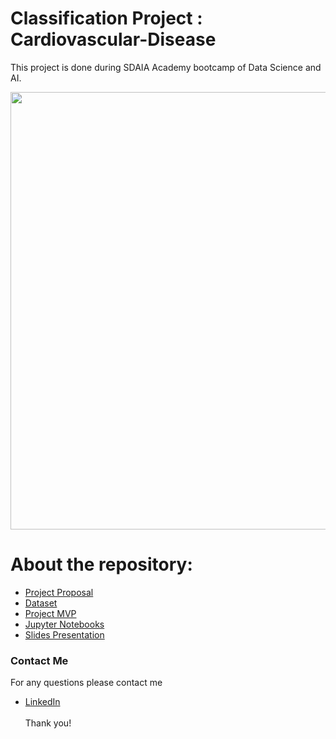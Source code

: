 # Classification Project : Cardiovascular-Disease
This project is done during SDAIA Academy bootcamp of Data Science and AI.

<p align="center" width="100%">
<img src="http://www.msif.org/wp-content/uploads/2018/09/Cardiovascular-for-website-900x0-c-default.png" width="700" style="display: block; margin: 0 auto"/>
</p>


# About the repository:
- [Project Proposal](https://github.com/Mashael999/Cardiovascular-Disease-Classification-Project/tree/main/Proposal)
- [Dataset](https://github.com/Mashael999/Cardiovascular-Disease-Classification-Project/tree/main/Dataset)
- [Project MVP](https://github.com/Mashael999/Cardiovascular-Disease-Classification-Project/tree/main/MVP)
- [Jupyter Notebooks](https://github.com/Mashael999/Cardiovascular-Disease-Classification-Project/tree/main/Code)
- [Slides Presentation]()

### Contact Me
For any questions please contact me <br/>
- [LinkedIn](https://www.linkedin.com/in/mashael-a-56b884220/)
<br/><br/>
Thank you!
